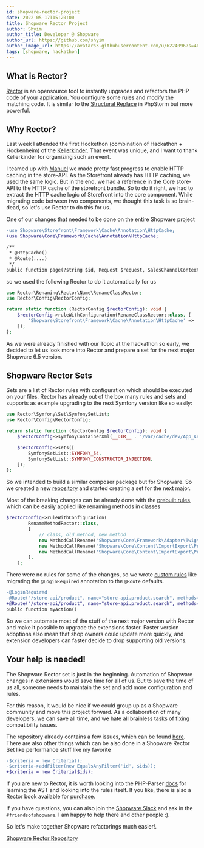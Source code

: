 ```yaml
---
id: shopware-rector-project
date: 2022-05-17T15:20:00
title: Shopware Rector Project
author: Shyim
author_title: Developer @ Shopware
author_url: https://github.com/shyim
author_image_url: https://avatars3.githubusercontent.com/u/6224096?s=460&u=18be3a2d46f07dd42fc2b6dee9b4b9b68bca28d2&v=4
tags: [shopware, hackathon]
---
```


## What is Rector?

[Rector](https://github.com/rectorphp/rector) is an opensource tool to instantly upgrades and refactors the PHP code of your application. You configure some rules and modify the matching code. It is similar to the [Structural Replace](https://www.jetbrains.com/help/phpstorm/structural-search-and-replace.html#to_search_structurally) in PhpStorm but more powerful.

## Why Rector?

Last week I attended the first Hockethon (combination of Hackathon + Hockenheim) of the [Kellerkinder](https://www.kellerkinder.de/). That event was unique, and I want to thank Kellerkinder for organizing such an event.

I teamed up with [Manuel](https://twitter.com/_MaHoDi_) we made pretty fast progress to enable HTTP caching in the store-API. As the Storefront already has HTTP caching, we used the same logic. But in the end, we had a reference in the Core store-API to the HTTP cache of the storefront bundle. So to do it right, we had to extract the HTTP cache logic of Storefront into the core component.
While migrating code between two components, we thought this task is so brain-dead, so let's use Rector to do this for us.

One of our changes that needed to be done on the entire Shopware project

```diff
-use Shopware\Storefront\Framework\Cache\Annotation\HttpCache;
+use Shopware\Core\Framework\Cache\Annotation\HttpCache;

/**
 * @HttpCache()
 * @Route(....)
 */
public function page(?string $id, Request $request, SalesChannelContext $salesChannelContext): Response
```

so we used the following Rector to do it automatically for us

```php
use Rector\Renaming\Rector\Name\RenameClassRector;
use Rector\Config\RectorConfig;

return static function (RectorConfig $rectorConfig): void {
    $rectorConfig->ruleWithConfiguration(RenameClassRector::class, [
        'Shopware\Storefront\Framework\Cache\Annotation\HttpCache' => 'Shopware\Core\Framework\Cache\Annotation\HttpCache',
    ]);
};
```

As we were already finished with our Topic at the hackathon so early, we decided to let us look more into Rector and prepare a set for the next major Shopware 6.5 version.

## Shopware Rector Sets

Sets are a list of Rector rules with configuration which should be executed on your files. Rector has already out of the box many rules and sets and supports as example upgrading to the next Symfony version like so easily:

```php
use Rector\Symfony\Set\SymfonySetList;
use Rector\Config\RectorConfig;

return static function (RectorConfig $rectorConfig): void {
    $rectorConfig->symfonyContainerXml(__DIR__ . '/var/cache/dev/App_KernelDevDebugContainer.xml');

    $rectorConfig->sets([
        SymfonySetList::SYMFONY_54,
        SymfonySetList::SYMFONY_CONSTRUCTOR_INJECTION,
    ]);
};
```

So we intended to build a similar composer package but for Shopware. So we created a new [repository](https://github.com/FriendsOfShopware/shopware-rector) and started creating a set for the next major.

Most of the breaking changes can be already done with the [prebuilt rules](https://github.com/rectorphp/rector/blob/main/docs/rector_rules_overview.md), which can be easily applied like renaming methods in classes

```php
$rectorConfig->ruleWithConfiguration(
        RenameMethodRector::class,
        [
            // class, old method, new method
            new MethodCallRename('Shopware\Core\Framework\Adapter\Twig\EntityTemplateLoader', 'clearInternalCache', 'reset'),
            new MethodCallRename('Shopware\Core\Content\ImportExport\Processing\Mapping\Mapping', 'getDefault', 'getDefaultValue'),
            new MethodCallRename('Shopware\Core\Content\ImportExport\Processing\Mapping\Mapping', 'getMappedDefault', 'getDefaultValue'),
        ],
    );
```

There were no rules for some of the changes, so we wrote [custom rules](https://github.com/FriendsOfShopware/shopware-rector/blob/master/src/Rule/v65/) like migrating the `@LoginRequired` annotation to the `@Route` defaults.

```diff
-@LoginRequired
-@Route("/store-api/product", name="store-api.product.search", methods={"GET", "POST"})
+@Route("/store-api/product", name="store-api.product.search", methods={"GET", "POST"}, defaults={"_loginRequired"=true})
public function myAction()
```

So we can automate most of the stuff of the next major version with Rector and make it possible to upgrade the extensions faster. Faster version adoptions also mean that shop owners could update more quickly, and extension developers can faster decide to drop supporting old versions.

## Your help is needed!

The Shopware Rector set is just in the beginning. Automation of Shopware changes in extensions would save time for all of us. But to save the time of us all, someone needs to maintain the set and add more configuration and rules.

For this reason, it would be nice if we could group up as a Shopware community and move this project forward. As a collaboration of many developers, we can save all time, and we hate all brainless tasks of fixing compatibility issues. 

The repository already contains a few issues, which can be found [here](https://github.com/FriendsOfShopware/shopware-rector/issues). 
There are also other things which can be also done in a Shopware Rector Set like performance stuff like my favorite

```diff
-$criteria = new Criteria();
-$criteria->addFilter(new EqualsAnyFilter('id', $ids));
+$criteria = new Criteria($ids);
```

If you are new to Rector, it is worth looking into the PHP-Parser [docs](https://github.com/nikic/PHP-Parser/tree/master/doc) for learning the AST and looking into the rules itself. If you like, there is also a Rector book available for [purchase](https://leanpub.com/rector-the-power-of-automated-refactoring).

If you have questions, you can also join the [Shopware Slack](https://slack.shopware.com) and ask in the `#friendsofshopware`. I am happy to help there and other people :). 

So let's make together Shopware refactorings much easier!.

[Shopware Rector Repository](https://github.com/FriendsOfShopware/shopware-rector)
